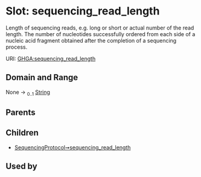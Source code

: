 
# Slot: sequencing_read_length


Length of sequencing reads, e.g. long or short or actual number of the read length. The number of nucleotides successfully ordered from each side of a nucleic acid fragment obtained after the completion of a sequencing process.

URI: [GHGA:sequencing_read_length](https://w3id.org/GHGA/sequencing_read_length)


## Domain and Range

None &#8594;  <sub>0..1</sub> [String](types/String.md)

## Parents


## Children

 *  [SequencingProtocol➞sequencing_read_length](SequencingProtocol_sequencing_read_length.md)

## Used by


